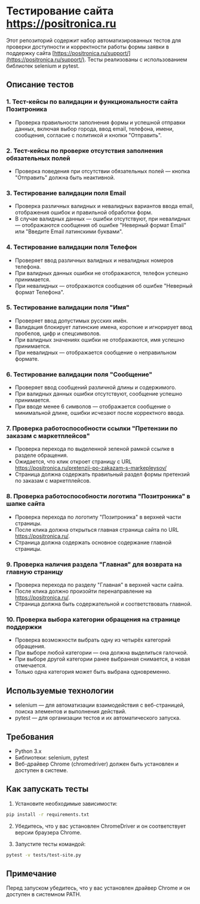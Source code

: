 # Тестирование сайта https://positronica.ru

Этот репозиторий содержит набор автоматизированных тестов для проверки доступности и корректности работы формы заявки в поддержку сайта [https://positronica.ru/support/](https://positronica.ru/support/). Тесты реализованы с использованием библиотек selenium и pytest.

## Описание тестов

### 1. Тест-кейсы по валидации и функциональности сайта Позитроника
- Проверка правильности заполнения формы и успешной отправки данных, включая выбор города, 
ввод email, телефона, имени, сообщения, согласие с политикой и кнопки "Отправить".

### 2. Тест-кейсы по проверке отсутствия заполнения обязательных полей
- Проверка поведения при отсутствии обязательных полей — кнопка "Отправить" 
должна быть неактивной.

### 3. Тестирование валидации поля Email
- Проверка различных валидных и невалидных вариантов ввода email, отображения ошибок 
и правильной обработки форм.
- В случае валидных данных — ошибки отсутствуют, при невалидных — отображаются сообщения 
об ошибке "Неверный формат Email" или "Введите Email латинскими буквами".

### 4. Тестирование валидации поля Телефон

- Проверяет ввод различных валидных и невалидных номеров телефона.
- При валидных данных ошибки не отображаются, телефон успешно принимается.
- При невалидных — отображаются сообщения об ошибке "Неверный формат Телефона".

### 5. Тестирование валидации поля "Имя"

- Проверяет ввод допустимых русских имён.
- Валидация блокирует латинские имена, короткие и игнорирует ввод пробелов, 
цифр и спецсимволов.
- При валидных значениях ошибки не отображаются, имя успешно принимается. 
- При невалидных — отображается сообщение о неправильном формате.

### 6. Тестирование валидации поля "Сообщение"

- Проверяет ввод сообщений различной длины и содержимого.
- При валидных данных ошибки отсутствуют, сообщение успешно принимается.
- При вводе менее 6 символов — отображается сообщение о минимальной длине, 
ошибки исчезают после корректного ввода.

### 7. Проверка работоспособности ссылки "Претензии по заказам с маркетплейсов"
- Проверка перехода по выделенной зеленой рамкой ссылке в разделе обращения.  
- Ожидается, что клик откроет страницу с URL https://positronica.ru/pretenzii-po-zakazam-s-markepleysov/  
- Страница должна содержать правильный раздел формы претензий по заказам с маркетплейсов.

### 8. Проверка работоспособности логотипа "Позитроника" в шапке сайта
- Проверка перехода по логотипу "Позитроника" в верхней части страницы.  
- После клика должна открыться главная страница сайта по URL https://positronica.ru/.  
- Страница должна содержать основное содержание главной страницы.

### 9. Проверка наличия раздела "Главная" для возврата на главную страницу
- Проверка перехода по разделу "Главная" в верхней части сайта.  
- После клика должно произойти перенаправление на https://positronica.ru/.  
- Страница должна быть содержательной и соответствовать главной.

### 10. Проверка выбора категории обращения на странице поддержки
- Проверка возможности выбрать одну из четырёх категорий обращения.  
- При выборе любой категории — она должна выделиться галочкой.  
- При выборе другой категории ранее выбранная снимается, а новая отмечается.  
- Только одна категория может быть выбрана одновременно.

## Используемые технологии
- selenium — для автоматизации взаимодействия с веб-страницей, поиска элементов и выполнения действий.
- pytest — для организации тестов и их автоматического запуска.

## Требования
- Python 3.x
- Библиотеки: selenium, pytest
- Веб-драйвер Chrome (chromedriver) должен быть установлен и доступен в системе.

## Как запускать тесты
1. Установите необходимые зависимости:
```bash
pip install -r requirements.txt
```

2. Убедитесь, что у вас установлен ChromeDriver и он соответствует версии браузера Chrome.

3. Запустите тесты командой:
```bash
pytest -v tests/test-site.py
```

## Примечание
Перед запуском убедитесь, что у вас установлен драйвер Chrome и он доступен в системном PATH.